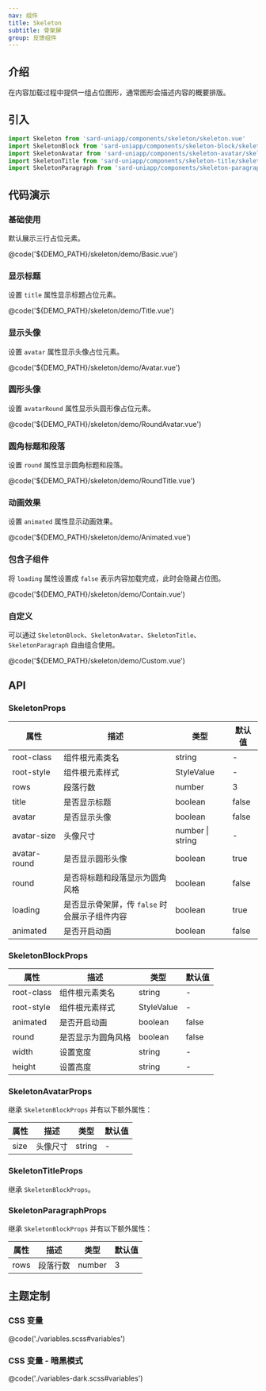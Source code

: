 ```yaml
---
nav: 组件
title: Skeleton
subtitle: 骨架屏
group: 反馈组件
---
```


## 介绍

在内容加载过程中提供一组占位图形，通常图形会描述内容的概要排版。

## 引入

```ts
import Skeleton from 'sard-uniapp/components/skeleton/skeleton.vue'
import SkeletonBlock from 'sard-uniapp/components/skeleton-block/skeleton-block.vue'
import SkeletonAvatar from 'sard-uniapp/components/skeleton-avatar/skeleton-avatar.vue'
import SkeletonTitle from 'sard-uniapp/components/skeleton-title/skeleton-title.vue'
import SkeletonParagraph from 'sard-uniapp/components/skeleton-paragraph/skeleton-paragraph.vue'
```

## 代码演示

### 基础使用

默认展示三行占位元素。

@code('${DEMO_PATH}/skeleton/demo/Basic.vue')

### 显示标题

设置 `title` 属性显示标题占位元素。

@code('${DEMO_PATH}/skeleton/demo/Title.vue')

### 显示头像

设置 `avatar` 属性显示头像占位元素。

@code('${DEMO_PATH}/skeleton/demo/Avatar.vue')

### 圆形头像

设置 `avatarRound` 属性显示头圆形像占位元素。

@code('${DEMO_PATH}/skeleton/demo/RoundAvatar.vue')

### 圆角标题和段落

设置 `round` 属性显示圆角标题和段落。

@code('${DEMO_PATH}/skeleton/demo/RoundTitle.vue')

### 动画效果

设置 `animated` 属性显示动画效果。

@code('${DEMO_PATH}/skeleton/demo/Animated.vue')

### 包含子组件

将 `loading` 属性设置成 `false` 表示内容加载完成，此时会隐藏占位图。

@code('${DEMO_PATH}/skeleton/demo/Contain.vue')

### 自定义

可以通过 `SkeletonBlock`、`SkeletonAvatar`、`SkeletonTitle`、`SkeletonParagraph` 自由组合使用。

@code('${DEMO_PATH}/skeleton/demo/Custom.vue')

## API

### SkeletonProps

| 属性         | 描述                                          | 类型             | 默认值 |
| ------------ | --------------------------------------------- | ---------------- | ------ |
| root-class   | 组件根元素类名                                | string           | -      |
| root-style   | 组件根元素样式                                | StyleValue       | -      |
| rows         | 段落行数                                      | number           | 3      |
| title        | 是否显示标题                                  | boolean          | false  |
| avatar       | 是否显示头像                                  | boolean          | false  |
| avatar-size  | 头像尺寸                                      | number \| string | -      |
| avatar-round | 是否显示圆形头像                              | boolean          | true   |
| round        | 是否将标题和段落显示为圆角风格                | boolean          | false  |
| loading      | 是否显示骨架屏，传 `false` 时会展示子组件内容 | boolean          | true   |
| animated     | 是否开启动画                                  | boolean          | false  |

### SkeletonBlockProps

| 属性       | 描述               | 类型       | 默认值 |
| ---------- | ------------------ | ---------- | ------ |
| root-class | 组件根元素类名     | string     | -      |
| root-style | 组件根元素样式     | StyleValue | -      |
| animated   | 是否开启动画       | boolean    | false  |
| round      | 是否显示为圆角风格 | boolean    | false  |
| width      | 设置宽度           | string     | -      |
| height     | 设置高度           | string     | -      |

### SkeletonAvatarProps

继承 `SkeletonBlockProps` 并有以下额外属性：

| 属性 | 描述     | 类型   | 默认值 |
| ---- | -------- | ------ | ------ |
| size | 头像尺寸 | string | -      |

### SkeletonTitleProps

继承 `SkeletonBlockProps`。

### SkeletonParagraphProps

继承 `SkeletonBlockProps` 并有以下额外属性：

| 属性 | 描述     | 类型   | 默认值 |
| ---- | -------- | ------ | ------ |
| rows | 段落行数 | number | 3      |

## 主题定制

### CSS 变量

@code('./variables.scss#variables')

### CSS 变量 - 暗黑模式

@code('./variables-dark.scss#variables')
